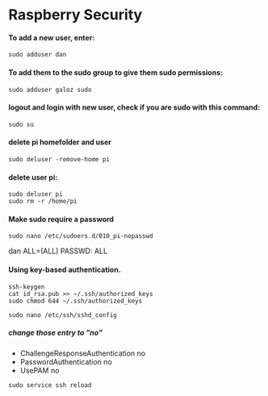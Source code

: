 # Raspberry Security
#### To add a new user, enter:
```sudo adduser dan```

#### To add them to the sudo group to give them sudo permissions:
```sudo adduser galoz sudo```


#### logout and login with new user, check if you are sudo with this command:
```sudo su```

#### delete pi homefolder and user
```sudo deluser -remove-home pi```

#### delete user pi:
```
sudo deluser pi
sudo rm -r /home/pi
```


#### Make sudo require a password
```sudo nano /etc/sudoers.d/010_pi-nopasswd```

dan ALL=(ALL) PASSWD: ALL

#### Using key-based authentication.
```
ssh-keygen
cat id_rsa.pub >> ~/.ssh/authorized_keys
sudo chmod 644 ~/.ssh/authorized_keys
```

```sudo nano /etc/ssh/sshd_config```
##### change those entry to "no"
* ChallengeResponseAuthentication no 
* PasswordAuthentication no 
* UsePAM no 

```sudo service ssh reload```

